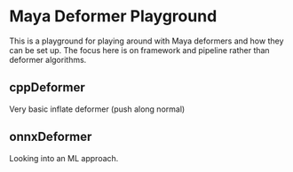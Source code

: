# Maya Deformer Playground

This is a playground for playing around with Maya deformers and how they can be set up.
The focus here is on framework and pipeline rather than deformer algorithms.

## cppDeformer
Very basic inflate deformer (push along normal)

## onnxDeformer
Looking into an ML approach.
